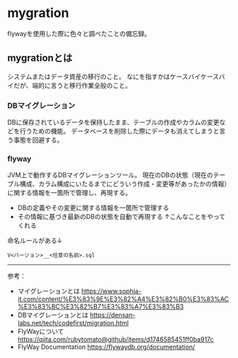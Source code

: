 # mygration
flywayを使用した際に色々と調べたことの備忘録。

## mygrationとは
システムまたはデータ資産の移行のこと。
なにを指すかはケースバイケースバイだが、端的に言うと移行作業全般のこと。

### DBマイグレーション
DBに保存されているデータを保持したまま、テーブルの作成やカラムの変更などを行うための機能。
データベースを削除した際にデータも消えてしまうと言う事態を回避する。

### flyway
JVM上で動作するDBマイグレーションツール。
現在のDBの状態（現在のテーブル構成、カラム構成にいたるまでにどういう作成・変更等があったかの情報）に関する情報を一箇所で管理し、再現する。

* DBの定義やその変更に関する情報を一箇所で管理する
* その情報に基づき最新のDBの状態を自動で再現する
↑こんなことをやってくれる

命名ルールがある↓

    V<バージョン>__<任意の名前>.sql


**********************************************************************
参考：
* マイグレーションとは
https://www.sophia-it.com/content/%E3%83%9E%E3%82%A4%E3%82%B0%E3%83%AC%E3%83%BC%E3%82%B7%E3%83%A7%E3%83%B3
* DBマイグレーションとは
https://densan-labs.net/tech/codefirst/migration.html
* FlyWayについて
https://qiita.com/rubytomato@github/items/d1746585451ff0ba917c
* FlyWay Documentation
https://flywaydb.org/documentation/
